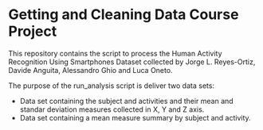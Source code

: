 Getting and Cleaning Data Course Project
===============

This repository contains the script to process the Human Activity Recognition Using Smartphones Dataset collected by Jorge L. Reyes-Ortiz, Davide Anguita, Alessandro Ghio and Luca Oneto.

The purpose of the run_analysis script is deliver two data sets:
* Data set containing the subject and activities and their mean and standar deviation measures collected in X, Y and Z axis.
* Data set containing a mean measure summary by subject and activity.